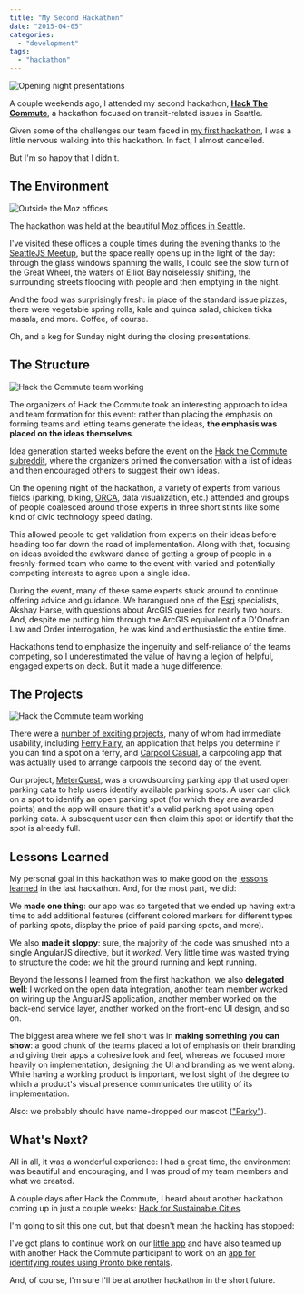 ```yaml
---
title: "My Second Hackathon"
date: "2015-04-05"
categories: 
  - "development"
tags: 
  - "hackathon"
---
```


![Opening night presentations](images/CAlbK_XUMAApGfY.jpg)

A couple weekends ago, I attended my second hackathon, **[Hack The Commute](http://hackthecommute.seattle.gov/)**, a hackathon focused on transit-related issues in Seattle.

Given some of the challenges our team faced in [my first hackathon](h/blog/745/my-first-hackathon/), I was a little nervous walking into this hackathon. In fact, I almost cancelled.

But I'm so happy that I didn't.

## The Environment

![Outside the Moz offices](images/CAp_w-1UMAAc0w0.jpg)

The hackathon was held at the beautiful [Moz offices in Seattle](http://moz.com/about/seattle).

I've visited these offices a couple times during the evening thanks to the [SeattleJS Meetup](http://www.meetup.com/seattlejs/), but the space really opens up in the light of the day: through the glass windows spanning the walls, I could see the slow turn of the Great Wheel, the waters of Elliot Bay noiselessly shifting, the surrounding streets flooding with people and then emptying in the night.

And the food was surprisingly fresh: in place of the standard issue pizzas, there were vegetable spring rolls, kale and quinoa salad, chicken tikka masala, and more. Coffee, of course.

Oh, and a keg for Sunday night during the closing presentations.

## The Structure

![Hack the Commute team working](images/CApLjf3UsAAqQw4.jpg)

The organizers of Hack the Commute took an interesting approach to idea and team formation for this event: rather than placing the emphasis on forming teams and letting teams generate the ideas, **the emphasis was placed on the ideas themselves**.

Idea generation started weeks before the event on the [Hack the Commute subreddit](http://www.reddit.com/r/hackthecommute), where the organizers primed the conversation with a list of ideas and then encouraged others to suggest their own ideas.

On the opening night of the hackathon, a variety of experts from various fields (parking, biking, [ORCA](https://www.orcacard.com/), data visualization, etc.) attended and groups of people coalesced around those experts in three short stints like some kind of civic technology speed dating.

This allowed people to get validation from experts on their ideas before heading too far down the road of implementation. Along with that, focusing on ideas avoided the awkward dance of getting a group of people in a freshly-formed team who came to the event with varied and potentially competing interests to agree upon a single idea.

During the event, many of these same experts stuck around to continue offering advice and guidance. We harangued one of the [Esri](http://www.esri.com/) specialists, Akshay Harse, with questions about ArcGIS queries for nearly two hours. And, despite me putting him through the ArcGIS equivalent of a D'Onofrian Law and Order interrogation, he was kind and enthusiastic the entire time.

Hackathons tend to emphasize the ingenuity and self-reliance of the teams competing, so I underestimated the value of having a legion of helpful, engaged experts on deck. But it made a huge difference.

## The Projects

![Hack the Commute team working](images/CAvS8Y3UMAAFEmL.jpg)

There were a [number of exciting projects](http://hackthecommute.seattle.gov/2015/03/25/hack-the-commute-recap/), many of whom had immediate usability, including [Ferry Fairy](https://github.com/FerryTime/HackTheCommute), an application that helps you determine if you can find a spot on a ferry, and [Carpool Casual](https://github.com/PaulYoum/Carpool-Casual), a carpooling app that was actually used to arrange carpools the second day of the event.

Our project, [MeterQuest](https://github.com/cromero/parkapp), was a crowdsourcing parking app that used open parking data to help users identify available parking spots. A user can click on a spot to identify an open parking spot (for which they are awarded points) and the app will ensure that it's a valid parking spot using open parking data. A subsequent user can then claim this spot or identify that the spot is already full.

## Lessons Learned

My personal goal in this hackathon was to make good on the [lessons learned](https://www.loganfranken.com/blog/745/my-first-hackathon/) in the last hackathon. And, for the most part, we did:

We **made one thing**: our app was so targeted that we ended up having extra time to add additional features (different colored markers for different types of parking spots, display the price of paid parking spots, and more).

We also **made it sloppy**: sure, the majority of the code was smushed into a single AngularJS directive, but it _worked_. Very little time was wasted trying to structure the code: we hit the ground running and kept running.

Beyond the lessons I learned from the first hackathon, we also **delegated well**: I worked on the open data integration, another team member worked on wiring up the AngularJS application, another member worked on the back-end service layer, another worked on the front-end UI design, and so on.

The biggest area where we fell short was in **making something you can show**: a good chunk of the teams placed a lot of emphasis on their branding and giving their apps a cohesive look and feel, whereas we focused more heavily on implementation, designing the UI and branding as we went along. While having a working product is important, we lost sight of the degree to which a product's visual presence communicates the utility of its implementation.

Also: we probably should have name-dropped our mascot (["Parky"](https://github.com/cromero/parkapp/commit/dd32edc09851a0c119d1e8bb2f503ec1c32a9031)).

## What's Next?

All in all, it was a wonderful experience: I had a great time, the environment was beautiful and encouraging, and I was proud of my team members and what we created.

A couple days after Hack the Commute, I heard about another hackathon coming up in just a couple weeks: [Hack for Sustainable Cities](http://www.meetup.com/Code-for-Seattle/events/221372032/).

I'm going to sit this one out, but that doesn't mean the hacking has stopped:

I've got plans to continue work on our [little app](https://github.com/cromero/parkapp) and have also teamed up with another Hack the Commute participant to work on an [app for identifying routes using Pronto bike rentals](https://github.com/muldrewd/crowdsourcing-pronto-routes).

And, of course, I'm sure I'll be at another hackathon in the short future.
